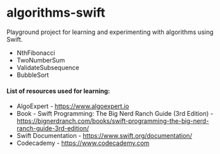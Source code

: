 # algorithms-swift

Playground project for learning and experimenting with algorithms using Swift.

* NthFibonacci
* TwoNumberSum
* ValidateSubsequence
* BubbleSort

#### List of resources used for learning:
* AlgoExpert - https://www.algoexpert.io
* Book - Swift Programming: The Big Nerd Ranch Guide (3rd Edition) -  
  https://bignerdranch.com/books/swift-programming-the-big-nerd-ranch-guide-3rd-edition/
* Swift Documentation - https://www.swift.org/documentation/
* Codecademy - https://www.codecademy.com